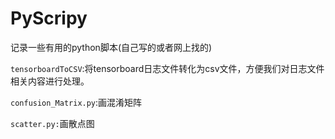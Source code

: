 # PyScripy
记录一些有用的python脚本(自己写的或者网上找的)

`tensorboardToCSV`:将tensorboard日志文件转化为csv文件，方便我们对日志文件相关内容进行处理。

`confusion_Matrix.py`:画混淆矩阵

`scatter.py:`画散点图